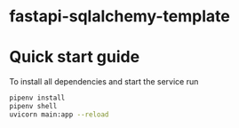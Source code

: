 # fastapi-sqlalchemy-template

# Quick start guide

To install all dependencies and start the service run
```bash
pipenv install
pipenv shell
uvicorn main:app --reload
```

